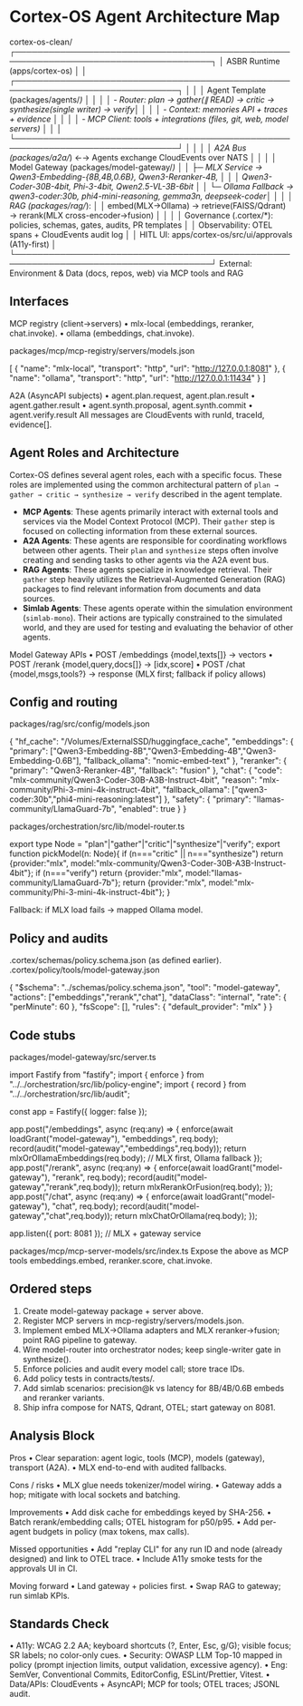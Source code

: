# Cortex-OS Agent Architecture Map

cortex-os-clean/
┌─────────────────────────────────────────────────────────────────────────────────────┐
│ ASBR Runtime (apps/cortex-os) │
│ ┌───────────────────────────────────────────────────────────────────────────────┐ │
│ │ Agent Template (packages/agents/_) │ │
│ │ - Router: plan → gather(∥ READ) → critic → synthesize(single writer) → verify│ │
│ │ - Context: memories API + traces + evidence │ │
│ │ - MCP Client: tools + integrations (files, git, web, model servers) │ │
│ └───────────────────────────────────────────────────────────────────────────────┘ │
│ │
│ A2A Bus (packages/a2a/_) ←→ Agents exchange CloudEvents over NATS │
│ │
│ Model Gateway (packages/model-gateway/_) │
│ ├─ MLX Service → Qwen3-Embedding-{8B,4B,0.6B}, Qwen3-Reranker-4B, │
│ │ Qwen3-Coder-30B-4bit, Phi-3-4bit, Qwen2.5-VL-3B-6bit │
│ └─ Ollama Fallback → qwen3-coder:30b, phi4-mini-reasoning, gemma3n, deepseek-coder│
│ │
│ RAG (packages/rag/_): │
│ embed(MLX→Ollama) → retrieve(FAISS/Qdrant) → rerank(MLX cross-encoder→fusion) │
│ │
│ Governance (.cortex/\*): policies, schemas, gates, audits, PR templates │
│ Observability: OTEL spans + CloudEvents audit log │
│ HITL UI: apps/cortex-os/src/ui/approvals (A11y-first) │
└─────────────────────────────────────────────────────────────────────────────────────┘
External: Environment & Data (docs, repos, web) via MCP tools and RAG

## Interfaces

MCP registry (client→servers)
• mlx-local (embeddings, reranker, chat.invoke).
• ollama (embeddings, chat.invoke).

packages/mcp/mcp-registry/servers/models.json

[
{ "name": "mlx-local", "transport": "http", "url": "http://127.0.0.1:8081" },
{ "name": "ollama", "transport": "http", "url": "http://127.0.0.1:11434" }
]

A2A (AsyncAPI subjects)
• agent.plan.request, agent.plan.result
• agent.gather.result
• agent.synth.proposal, agent.synth.commit
• agent.verify.result
All messages are CloudEvents with runId, traceId, evidence[].

## Agent Roles and Architecture

Cortex-OS defines several agent roles, each with a specific focus. These roles are implemented using the common architectural pattern of `plan → gather → critic → synthesize → verify` described in the agent template.

-   **MCP Agents**: These agents primarily interact with external tools and services via the Model Context Protocol (MCP). Their `gather` step is focused on collecting information from these external sources.
-   **A2A Agents**: These agents are responsible for coordinating workflows between other agents. Their `plan` and `synthesize` steps often involve creating and sending tasks to other agents via the A2A event bus.
-   **RAG Agents**: These agents specialize in knowledge retrieval. Their `gather` step heavily utilizes the Retrieval-Augmented Generation (RAG) packages to find relevant information from documents and data sources.
-   **Simlab Agents**: These agents operate within the simulation environment (`simlab-mono`). Their actions are typically constrained to the simulated world, and they are used for testing and evaluating the behavior of other agents.

Model Gateway APIs
• POST /embeddings {model,texts[]} → vectors
• POST /rerank {model,query,docs[]} → [idx,score]
• POST /chat {model,msgs,tools?} → response (MLX first; fallback if policy allows)

## Config and routing

packages/rag/src/config/models.json

{
"hf_cache": "/Volumes/ExternalSSD/huggingface_cache",
"embeddings": { "primary": ["Qwen3-Embedding-8B","Qwen3-Embedding-4B","Qwen3-Embedding-0.6B"],
"fallback_ollama": "nomic-embed-text" },
"reranker": { "primary": "Qwen3-Reranker-4B", "fallback": "fusion" },
"chat": { "code": "mlx-community/Qwen3-Coder-30B-A3B-Instruct-4bit",
"reason": "mlx-community/Phi-3-mini-4k-instruct-4bit",
"fallback_ollama": ["qwen3-coder:30b","phi4-mini-reasoning:latest"] },
"safety": { "primary": "llamas-community/LlamaGuard-7b", "enabled": true }
}

packages/orchestration/src/lib/model-router.ts

export type Node = "plan"|"gather"|"critic"|"synthesize"|"verify";
export function pickModel(n: Node){
if (n==="critic" || n==="synthesize") return {provider:"mlx", model:"mlx-community/Qwen3-Coder-30B-A3B-Instruct-4bit"};
if (n==="verify") return {provider:"mlx", model:"llamas-community/LlamaGuard-7b"};
return {provider:"mlx", model:"mlx-community/Phi-3-mini-4k-instruct-4bit"};
}

Fallback: if MLX load fails → mapped Ollama model.

## Policy and audits

.cortex/schemas/policy.schema.json (as defined earlier).
.cortex/policy/tools/model-gateway.json

{
"$schema": "../schemas/policy.schema.json",
"tool": "model-gateway",
"actions": ["embeddings","rerank","chat"],
"dataClass": "internal",
"rate": { "perMinute": 60 },
"fsScope": [],
"rules": {
"default_provider": "mlx"
}
}

## Code stubs

packages/model-gateway/src/server.ts

import Fastify from "fastify";
import { enforce } from "../../orchestration/src/lib/policy-engine";
import { record } from "../../orchestration/src/lib/audit";

const app = Fastify({ logger: false });

app.post("/embeddings", async (req:any) => {
enforce(await loadGrant("model-gateway"), "embeddings", req.body);
record(audit("model-gateway","embeddings",req.body));
return mlxOrOllamaEmbeddings(req.body); // MLX first, Ollama fallback
});
app.post("/rerank", async (req:any) => {
enforce(await loadGrant("model-gateway"), "rerank", req.body);
record(audit("model-gateway","rerank",req.body));
return mlxRerankOrFusion(req.body);
});
app.post("/chat", async (req:any) => {
enforce(await loadGrant("model-gateway"), "chat", req.body);
record(audit("model-gateway","chat",req.body));
return mlxChatOrOllama(req.body);
});

app.listen({ port: 8081 }); // MLX + gateway service

packages/mcp/mcp-server-models/src/index.ts
Expose the above as MCP tools embeddings.embed, reranker.score, chat.invoke.

## Ordered steps

1. Create model-gateway package + server above.
2. Register MCP servers in mcp-registry/servers/models.json.
3. Implement embed MLX→Ollama adapters and MLX reranker→fusion; point RAG pipeline to gateway.
4. Wire model-router into orchestrator nodes; keep single-writer gate in synthesize().
5. Enforce policies and audit every model call; store trace IDs.
6. Add policy tests in contracts/tests/.
7. Add simlab scenarios: precision@k vs latency for 8B/4B/0.6B embeds and reranker variants.
8. Ship infra compose for NATS, Qdrant, OTEL; start gateway on 8081.

## Analysis Block

Pros
• Clear separation: agent logic, tools (MCP), models (gateway), transport (A2A).
• MLX end-to-end with audited fallbacks.

Cons / risks
• MLX glue needs tokenizer/model wiring.
• Gateway adds a hop; mitigate with local sockets and batching.

Improvements
• Add disk cache for embeddings keyed by SHA-256.
• Batch rerank/embedding calls; OTEL histogram for p50/p95.
• Add per-agent budgets in policy (max tokens, max calls).

Missed opportunities
• Add "replay CLI" for any run ID and node (already designed) and link to OTEL trace.
• Include A11y smoke tests for the approvals UI in CI.

Moving forward
• Land gateway + policies first.
• Swap RAG to gateway; run simlab KPIs.

## Standards Check

• A11y: WCAG 2.2 AA; keyboard shortcuts (?, Enter, Esc, g/G); visible focus; SR labels; no color-only cues.
• Security: OWASP LLM Top-10 mapped in policy (prompt injection limits, output validation, excessive agency).
• Eng: SemVer, Conventional Commits, EditorConfig, ESLint/Prettier, Vitest.
• Data/APIs: CloudEvents + AsyncAPI; MCP for tools; OTEL traces; JSONL audit.
